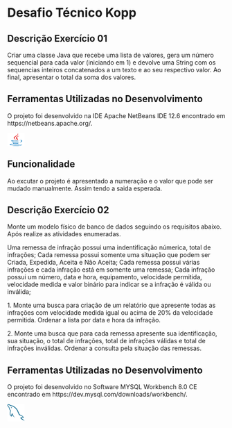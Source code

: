 
<h1>Desafio Técnico Kopp</h1>

<h2>Descrição Exercício 01</h2>

<div>
  <p>Criar uma classe Java que recebe uma lista de valores, gera um número sequencial para cada valor
(iniciando em 1) e devolve uma String com os sequencias inteiros concatenados a um texto e ao seu
respectivo valor. Ao final, apresentar o total da soma dos valores.
    </p>
  </div>

<h2>Ferramentas Utilizadas no Desenvolvimento</h2>

<p>O projeto foi desenvolvido na IDE Apache NetBeans IDE 12.6 encontrado em https://netbeans.apache.org/.</p>
<img align="center" alt="Java" height="30" width="40" src="https://raw.githubusercontent.com/devicons/devicon/master/icons/java/java-original.svg">

<h2>Funcionalidade</h2>

<p>Ao excutar o projeto é apresentado a numeração e o valor que pode ser mudado manualmente. Assim tendo a saida esperada.</p>

<h2>Descrição Exercício 02</h2>

<div>
  <p>
    Monte um modelo físico de banco de dados seguindo os requisitos abaixo. Após realize as atividades
enumeradas.
    </p>
  <p>
    Uma remessa de infração possui uma indentificação númerica, total de infrações;
Cada remessa possui somente uma situação que podem ser Criada, Expedida, Aceita e Não
Aceita;
Cada remessa possui várias infrações e cada infração está em somente uma remessa;
Cada infração possui um número, data e hora, equipamento, velocidade permitida, velocidade
medida e valor binário para indicar se a infração é válida ou inválida;
  </p>
  <p>
    1. Monte uma busca para criação de um relatório que apresente todas as infrações com velocidade
medida igual ou acima de 20% da velocidade permitida. Ordenar a lista por data e hora da infração.
  </p>
  <p>
    2. Monte uma busca que para cada remessa apresente sua identificação, sua situação, o total de
infrações, total de infrações válidas e total de infrações inválidas. Ordenar a consulta pela situação das
remessas.
  </p>
  </div>

<h2>Ferramentas Utilizadas no Desenvolvimento</h2>

<p>O projeto foi desenvolvido no Software MYSQL Workbench 8.0 CE encontrado em https://dev.mysql.com/downloads/workbench/.
</p>
<img align="center" alt="MySQLght"30" width="40" src="https://raw.githubusercontent.com/devicons/devicon/master/icons/mysql/mysql-original.svg">
                                                                                                                                               
